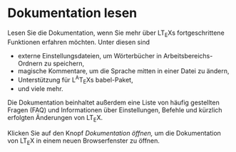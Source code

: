 <!-- ltex: language=de-DE -->

# Dokumentation lesen

Lesen Sie die Dokumentation, wenn Sie mehr über LT<sub>E</sub>Xs fortgeschrittene Funktionen erfahren möchten. Unter diesen sind

- externe Einstellungsdateien, um Wörterbücher in Arbeitsbereichs-Ordnern zu speichern,
- magische Kommentare, um die Sprache mitten in einer Datei zu ändern,
- Unterstützung für L<sup>A</sup>T<sub>E</sub>Xs babel-Paket,
- und viele mehr.

Die Dokumentation beinhaltet außerdem eine Liste von häufig gestellten Fragen (FAQ) und Informationen über Einstellungen, Befehle und kürzlich erfolgten Änderungen von LT<sub>E</sub>X.

Klicken Sie auf den Knopf *Dokumentation öffnen,* um die Dokumentation von LT<sub>E</sub>X in einem neuen Browserfenster zu öffnen.

